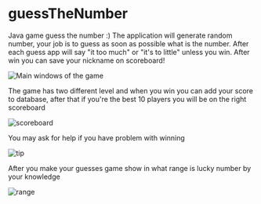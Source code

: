 # guessTheNumber

Java game guess the number :)
The application will generate random number, your job is to guess as soon as possible what is the number. After each guess app will say "it too much" or "it's to little" unless you win. After win you can save your nickname on scoreboard!

![Main windows of the game](https://i.imgur.com/31O6hyt.png)

The game has two different level and when you win you can add your score to database, after that if you're the best 10 players you will be on the right scoreboard

![scoreboard](https://i.imgur.com/HV0hgOk.png)

You may ask for help if you have problem with winning

![tip](https://i.imgur.com/JZ2iBBe.png)

After you make your guesses game show in what range is lucky number by your knowledge

![range](https://i.imgur.com/hhG1C2U.png)
